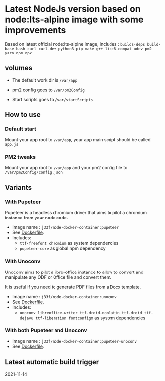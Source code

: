 # Latest NodeJs version based on node:lts-alpine image with some improvements

Based on latest official node:lts-alpine image, includes : 
`builds-deps build-base bash curl curl-dev python3 pip make g++ libc6-compat udev pm2 yarn npm npx`

## volumes

- The default work dir is `/var/app`

- pm2 config goes to `/var/pm2Config`

- Start scripts goes to `/var/startScripts`

## How to use

### Default start

Mount your app root to `/var/app`, your app main script should be called `app.js`

### PM2 tweaks

Mount your app root to `/var/app` and your pm2 config file to `/var/pm2Config/config.json`

## Variants

### With Pupeteer

Pupeteer is a headless chromium driver that aims to pilot a chromium instance from your node code.

- Image name : `j33f/node-docker-container:pupeteer`
- See [Dockerfile](https://github.com/j33f/node-docker-container/blob/master/Dockerfile.pupeteer).
- Includes: 
    - `ttf-freefont chromium` as system dependencies
    - `pupeteer-core` as global npm dependency
    
### With Unoconv

Unoconv aims to pilot a libre-office instance to allow to convert and manipulate any ODF or Office file and convert them.

It is useful if you need to generate PDF files from a Docx template.

- Image name : `j33f/node-docker-container:unoconv`
- See [Dockerfile](https://github.com/j33f/node-docker-container/blob/master/Dockerfile.unoconv).
- Includes: 
    - `unoconv libreoffice-writer ttf-droid-nonlatin ttf-droid ttf-dejavu ttf-liberation fontconfigm` as system dependencies

### With both Pupeteer and Unoconv

- Image name : `j33f/node-docker-container:pupeteer-unoconv`
- See [Dockerfile](https://github.com/j33f/node-docker-container/blob/master/Dockerfile.pupeteer-unoconv).

## Latest automatic build trigger
2021-11-14